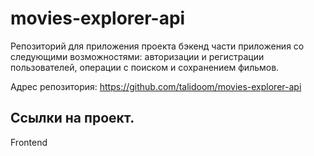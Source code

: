 # movies-explorer-api
Репозиторий для приложения проекта бэкенд части приложения со следующими возможностями: авторизации и регистрации пользователей, операции с поиском и сохранением фильмов.

Адрес репозитория: https://github.com/talidoom/movies-explorer-api

## Ссылки на проект.

Frontend
